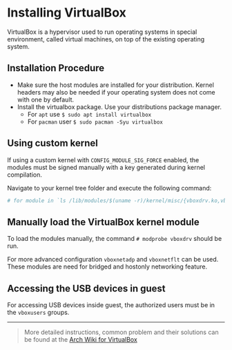 # Installing VirtualBox

VirtualBox is a hypervisor used to run operating systems in special environment, called virtual machines, on top of the existing operating system.

## Installation Procedure

* Make sure the host modules are installed for your distribution. Kernel headers may also be needed if your operating system does not come with one by default.
* Install the virtualbox package. Use your distributions package manager.
    - For `apt` use `$ sudo apt install virtualbox`
    - For `pacman` user `$ sudo pacman -Syu virtualbox`

## Using custom kernel

If using a custom kernel with `CONFIG_MODULE_SIG_FORCE` enabled, the modules must be signed manually with a key generated during kernel compilation.

Navigate to your kernel tree folder and execute the following command:
```sh
# for module in `ls /lib/modules/$(uname -r)/kernel/misc/{vboxdrv.ko,vboxnetadp.ko,vboxnetflt.ko}` ; do ./scripts/sign-file sha1 certs/signing_key.pem certs/signing_key.x509 $module ; done
```

## Manually load the VirtualBox kernel module

To load the modules manually, the command `# modprobe vboxdrv` should be run.

For more advanced configuration `vboxnetadp` and `vboxnetflt` can be used. These modules are need for bridged and hostonly networking feature.

## Accessing the USB devices in guest

For accessing USB devices inside guest, the authorized users must be in the `vboxusers` groups.

---

> More detailed instructions, common problem and their solutions can be found at the [Arch Wiki for VirtualBox](https://wiki.archlinux.org/index.php/VirtualBox)
